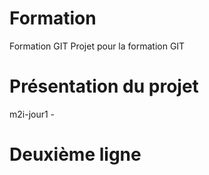 # Formation
Formation GIT
Projet pour la formation GIT

# Présentation du projet
m2i-jour1 - 

# Deuxième ligne
